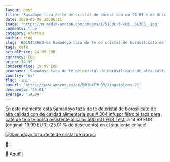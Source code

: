 ```yaml
---
layout: post
title: 'Samadoyo taza de té de cristal de borosi con un 25.01 % de descuento'
date: 2020-09-06 10:06:11
image: 'https://m.media-amazon.com/images/I/51Cdc-i-xLL._SL200_.jpg'
comments: true
category: ofertas
author: ring
slug: 'B01N4C3HB3-es Samadoyo taza de té de cristal de borosilicato de alta...'
tags: café
actualPrice: 14.99 EUR
currency: EUR
price: 14.99
comparePrice: 19.99 EUR
prodname: 'Samadoyo taza de té de cristal de borosilicato de alta calidad con de calidad alimentaria sus # 304 infusor filtro  té taza para café de té o té bolsa  resistente al calor  500 ml  LFGB Test.'
country: 'es'
flag: '🇪🇸'
buyurl: 'https://www.amazon.es/dp/B01N4C3HB3/?tag=tolees-21'
descuento: '25.01'
average: '14.99'
---
```


En este momento está [Samadoyo taza de té de cristal de borosilicato de alta calidad con de calidad alimentaria sus # 304 infusor filtro  té taza para café de té o té bolsa  resistente al calor  500 ml  LFGB Test.](https://www.amazon.es/dp/B01N4C3HB3/?tag=tolees-21) a 14.99 EUR (original: 19.99 EUR) (25.01 %  de descuento) en el siguiente enlace!

[![Samadoyo taza de té de cristal de borosi](https://m.media-amazon.com/images/I/51Cdc-i-xLL._SL200_.jpg)](https://www.amazon.es/dp/B01N4C3HB3/?tag=tolees-21)

🔎:


[🛒 Aquí!!!](https://www.amazon.es/dp/B01N4C3HB3/?tag=tolees-21)
